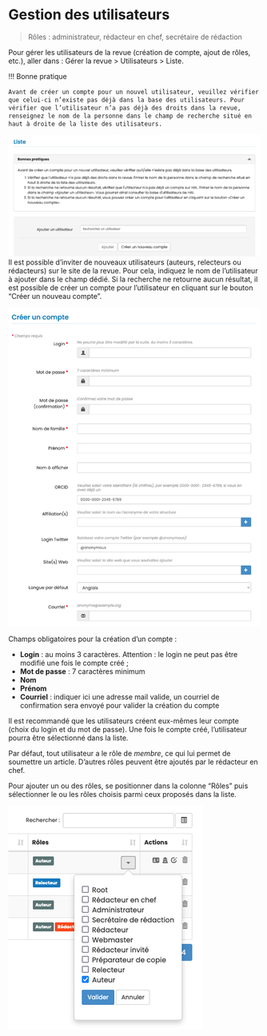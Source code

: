 # Gestion des utilisateurs

> Rôles : administrateur, rédacteur en chef, secrétaire de rédaction

Pour gérer les utilisateurs de la revue (création de compte, ajout de rôles, etc.), aller dans : Gérer la revue > Utilisateurs > Liste.

!!! Bonne pratique

    Avant de créer un compte pour un nouvel utilisateur, veuillez vérifier que celui-ci n’existe pas déjà dans la base des utilisateurs. Pour vérifier que l’utilisateur n’a pas déjà des droits dans la revue, renseignez le nom de la personne dans le champ de recherche situé en haut à droite de la liste des utilisateurs.


![Alt text](img/users-1.png "Ajouter un utilisateur")
Il est possible d’inviter de nouveaux utilisateurs (auteurs, relecteurs ou rédacteurs) sur le site de la revue. Pour cela, indiquez le nom de l’utilisateur à ajouter dans le champ dédié. Si la recherche ne retourne aucun résultat, il est possible de créer un compte pour l’utilisateur en cliquant sur le bouton “Créer un nouveau compte”. 

![Alt text](img/users-2.png "Créer un compte")

Champs obligatoires pour la création d’un compte :

- **Login** : au moins 3 caractères. Attention : le login ne peut pas être modifié une fois le compte créé ;
- **Mot de passe** : 7 caractères minimum
- **Nom**
- **Prénom**
- **Courriel** : indiquer ici une adresse mail valide, un courriel de confirmation sera envoyé pour valider la création 
  du compte

Il est recommandé que les utilisateurs créent eux-mêmes leur compte (choix du login et du mot de passe). Une fois le compte créé, l’utilisateur pourra être sélectionné dans la liste.

Par défaut, tout utilisateur a le rôle de *membre*, ce qui lui permet de soumettre un article. D’autres rôles peuvent 
être ajoutés par le rédacteur en chef.

Pour ajouter un ou des rôles, se positionner dans la colonne “Rôles” puis sélectionner le ou les rôles choisis parmi ceux proposés dans la liste.

![Alt text](img/users-3.png "Ajouter un rôle")
